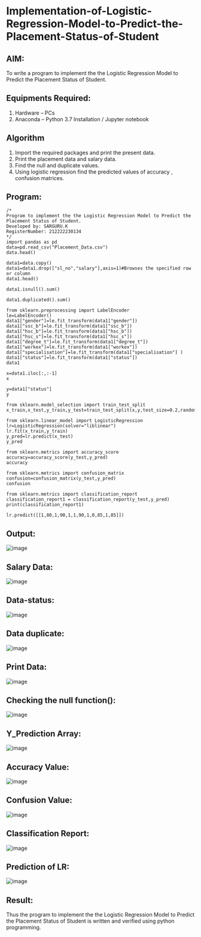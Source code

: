 # Implementation-of-Logistic-Regression-Model-to-Predict-the-Placement-Status-of-Student

## AIM:
To write a program to implement the the Logistic Regression Model to Predict the Placement Status of Student.

## Equipments Required:
1. Hardware – PCs
2. Anaconda – Python 3.7 Installation / Jupyter notebook

## Algorithm
1. Import the required packages and print the present data.
2. Print the placement data and salary data.
3. Find the null and duplicate values.
4. Using logistic regression find the predicted values of accuracy , confusion matrices.

## Program:
```
/*
Program to implement the the Logistic Regression Model to Predict the Placement Status of Student.
Developed by: SARGURU.K
RegisterNumber: 212222230134
*/
import pandas as pd
data=pd.read_csv("Placement_Data.csv")
data.head()

data1=data.copy()
data1=data1.drop(["sl_no","salary"],axis=1)#Browses the specified row or column
data1.head()

data1.isnull().sum()

data1.duplicated().sum()

from sklearn.preprocessing import LabelEncoder
le=LabelEncoder()
data1["gender"]=le.fit_transform(data1["gender"])
data1["ssc_b"]=le.fit_transform(data1["ssc_b"])
data1["hsc_b"]=le.fit_transform(data1["hsc_b"])
data1["hsc_s"]=le.fit_transform(data1["hsc_s"])
data1["degree_t"]=le.fit_transform(data1["degree_t"])
data1["workex"]=le.fit_transform(data1["workex"])
data1["specialisation"]=le.fit_transform(data1["specialisation"] )     
data1["status"]=le.fit_transform(data1["status"])
data1 

x=data1.iloc[:,:-1]
x

y=data1["status"]
y

from sklearn.model_selection import train_test_split
x_train,x_test,y_train,y_test=train_test_split(x,y,test_size=0.2,random_state=0)

from sklearn.linear_model import LogisticRegression
lr=LogisticRegression(solver="liblinear")
lr.fit(x_train,y_train)
y_pred=lr.predict(x_test)
y_pred

from sklearn.metrics import accuracy_score
accuracy=accuracy_score(y_test,y_pred)
accuracy

from sklearn.metrics import confusion_matrix
confusion=confusion_matrix(y_test,y_pred)
confusion

from sklearn.metrics import classification_report
classification_report1 = classification_report(y_test,y_pred)
print(classification_report1)

lr.predict([[1,80,1,90,1,1,90,1,0,85,1,85]])
```

## Output:
![image](https://github.com/Abinavsankar/Implementation-of-Logistic-Regression-Model-to-Predict-the-Placement-Status-of-Student/assets/119103734/10f0900a-503c-493a-b705-c2bddbea9cba)

## Salary Data:
![image](https://github.com/Abinavsankar/Implementation-of-Logistic-Regression-Model-to-Predict-the-Placement-Status-of-Student/assets/119103734/ea4b7736-61d5-4af9-9b20-5c688f868e07)

## Data-status:
![image](https://github.com/Abinavsankar/Implementation-of-Logistic-Regression-Model-to-Predict-the-Placement-Status-of-Student/assets/119103734/fae78309-2d1e-40cb-b35c-1b51bf774af2)

## Data duplicate:
![image](https://github.com/Abinavsankar/Implementation-of-Logistic-Regression-Model-to-Predict-the-Placement-Status-of-Student/assets/119103734/34f44534-b4a6-48e3-89ac-7f7a1013ef56)

## Print Data:
![image](https://github.com/Abinavsankar/Implementation-of-Logistic-Regression-Model-to-Predict-the-Placement-Status-of-Student/assets/119103734/b10d0e02-9b37-4d8a-800c-4c4b23dc151b)

## Checking the null function():
![image](https://github.com/Abinavsankar/Implementation-of-Logistic-Regression-Model-to-Predict-the-Placement-Status-of-Student/assets/119103734/bbdf55a7-a33d-49fb-aa9d-902b68577ccb)

## Y_Prediction Array:
![image](https://github.com/Abinavsankar/Implementation-of-Logistic-Regression-Model-to-Predict-the-Placement-Status-of-Student/assets/119103734/c8a72db9-e82b-45c1-bb8f-433e9979c439)

## Accuracy Value:
![image](https://github.com/Abinavsankar/Implementation-of-Logistic-Regression-Model-to-Predict-the-Placement-Status-of-Student/assets/119103734/4c9fdb47-445f-49cc-9c99-77aece65301b)

## Confusion Value:
![image](https://github.com/Abinavsankar/Implementation-of-Logistic-Regression-Model-to-Predict-the-Placement-Status-of-Student/assets/119103734/34fd1ea2-1a5d-445c-ac9c-f8017b28458c)

## Classification Report:
![image](https://github.com/Abinavsankar/Implementation-of-Logistic-Regression-Model-to-Predict-the-Placement-Status-of-Student/assets/119103734/5031c4c0-6ca8-4e46-93da-1daf847a8d56)

## Prediction of LR:
![image](https://github.com/Abinavsankar/Implementation-of-Logistic-Regression-Model-to-Predict-the-Placement-Status-of-Student/assets/119103734/53c05d9e-2baf-4556-be6d-aa723cfa5838)

## Result:
Thus the program to implement the the Logistic Regression Model to Predict the Placement Status of Student is written and verified using python programming.
